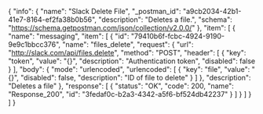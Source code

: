 {
  "info": {
    "name": "Slack Delete File",
    "_postman_id": "a9cb2034-42b1-41e7-8164-ef2fa38b0b56",
    "description": "Deletes a file.",
    "schema": "https://schema.getpostman.com/json/collection/v2.0.0/"
  },
  "item": [
    {
      "name": "messaging",
      "item": [
        {
          "id": "79410b6f-fcbc-4924-9190-9e9c1bbcc376",
          "name": "files_delete",
          "request": {
            "url": "http://slack.com/api/files.delete",
            "method": "POST",
            "header": [
              {
                "key": "token",
                "value": "{}",
                "description": "Authentication token",
                "disabled": false
              }
            ],
            "body": {
              "mode": "urlencoded",
              "urlencoded": [
                {
                  "key": "file",
                  "value": "{}",
                  "disabled": false,
                  "description": "ID of file to delete"
                }
              ]
            },
            "description": "Deletes a file"
          },
          "response": [
            {
              "status": "OK",
              "code": 200,
              "name": "Response_200",
              "id": "3fedaf0c-b2a3-4342-a5f6-bf524db42237"
            }
          ]
        }
      ]
    }
  ]
}